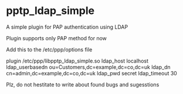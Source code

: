 pptp_ldap_simple
================

A simple plugin for PAP authentication using LDAP

  Plugin supports only PAP method for now

  Add this to the /etc/ppp/options file
  
  plugin /etc/ppp/libpptp_ldap_simple.so
  ldap_host localhost
  ldap_userbasedn ou=Customers,dc=example,dc=co,dc=uk
  ldap_dn cn=admin,dc=example,dc=co,dc=uk
  ldap_pwd secret
  ldap_timeout 30
  
  
  Plz, do not hestitate to write about found bugs and sugesstions
